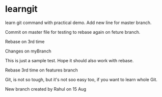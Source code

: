 # learngit
learn git command with practical demo.
Add new line for master branch.

Commit on master file for testing to rebase again on feture branch.

Rebase on 3rd time

Changes on myBranch

This is just a sample test.
Hope it should also work with rebase.

Rebase 3rd time on features branch

Git, is not so tough, but it's not soo easy too, if you want to learn whole Git.

New branch created by Rahul on 15 Aug
